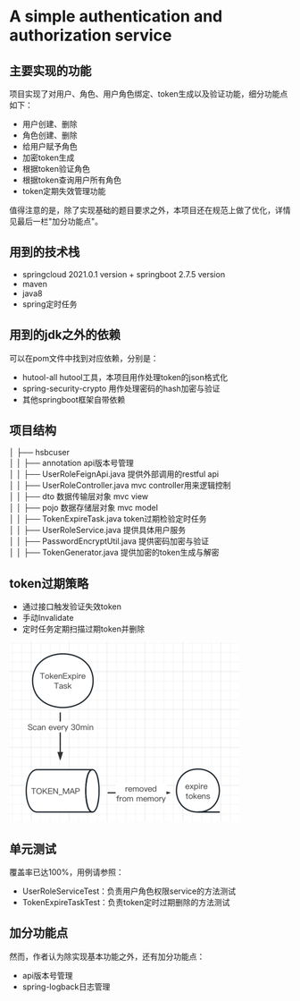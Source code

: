 # A simple authentication and authorization service
## 主要实现的功能
项目实现了对用户、角色、用户角色绑定、token生成以及验证功能，细分功能点如下：
- 用户创建、删除
- 角色创建、删除
- 给用户赋予角色
- 加密token生成
- 根据token验证角色
- 根据token查询用户所有角色
- token定期失效管理功能  

值得注意的是，除了实现基础的题目要求之外，本项目还在规范上做了优化，详情见最后一栏"加分功能点"。

## 用到的技术栈
- springcloud 2021.0.1 version + springboot 2.7.5 version
- maven
- java8
- spring定时任务

## 用到的jdk之外的依赖
可以在pom文件中找到对应依赖，分别是：
- hutool-all hutool工具，本项目用作处理token的json格式化
- spring-security-crypto 用作处理密码的hash加密与验证
- 其他springboot框架自带依赖

## 项目结构
│ ├── hsbcuser  
│ │ ├── annotation api版本号管理  
│ │ ├── UserRoleFeignApi.java 提供外部调用的restful api  
│ │ ├── UserRoleController.java mvc controller用来逻辑控制  
│ │ ├── dto 数据传输层对象 mvc view  
│ │ ├── pojo 数据存储层对象 mvc model  
│ │ ├── TokenExpireTask.java token过期检验定时任务  
│ │ ├── UserRoleService.java 提供具体用户服务  
│ │ ├── PasswordEncryptUtil.java 提供密码加密与验证  
│ │ ├── TokenGenerator.java 提供加密的token生成与解密

## token过期策略
- 通过接口触发验证失效token
- 手动Invalidate
- 定时任务定期扫描过期token并删除

![img_1.png](img_1.png)

## 单元测试
覆盖率已达100%，用例请参照：
- UserRoleServiceTest：负责用户角色权限service的方法测试
- TokenExpireTaskTest：负责token定时过期删除的方法测试

## 加分功能点
然而，作者认为除实现基本功能之外，还有加分功能点：
- api版本号管理
- spring-logback日志管理